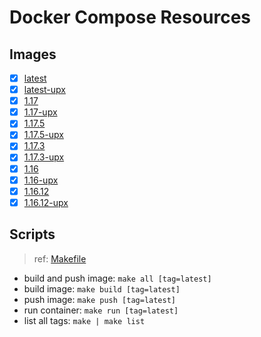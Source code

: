 # Docker Compose Resources

## Images

- [x] [latest](./latest/Dockerfile)
- [x] [latest-upx](./latest-upx/Dockerfile)
- [x] [1.17](./1.17/Dockerfile)
- [x] [1.17-upx]((./1.17-upx/Dockerfile))
- [x] [1.17.5](./1.17.5/Dockerfile)
- [x] [1.17.5-upx]((./1.17.5-upx/Dockerfile))
- [x] [1.17.3](./1.17.3/Dockerfile)
- [x] [1.17.3-upx]((./1.17.3-upx/Dockerfile))
- [x] [1.16](./1.16/Dockerfile)
- [x] [1.16-upx]((./1.16-upx/Dockerfile))
- [x] [1.16.12](./1.16.12/Dockerfile)
- [x] [1.16.12-upx]((./1.16.12-upx/Dockerfile))

## Scripts

>ref: [Makefile](./Makefile)

- build and push image: `make all [tag=latest]`
- build image: `make build [tag=latest]`
- push image: `make push [tag=latest]`
- run container: `make run [tag=latest]`
- list all tags: `make | make list`
